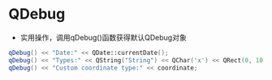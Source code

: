 # QDebug

- 实用操作，调用qDebug()函数获得默认QDebug对象

```c++
qDebug() << "Date:" << QDate::currentDate();
qDebug() << "Types:" << QString("String") << QChar('x') << QRect(0, 10, 50, 40);
qDebug() << "Custom coordinate type:" << coordinate;
```
